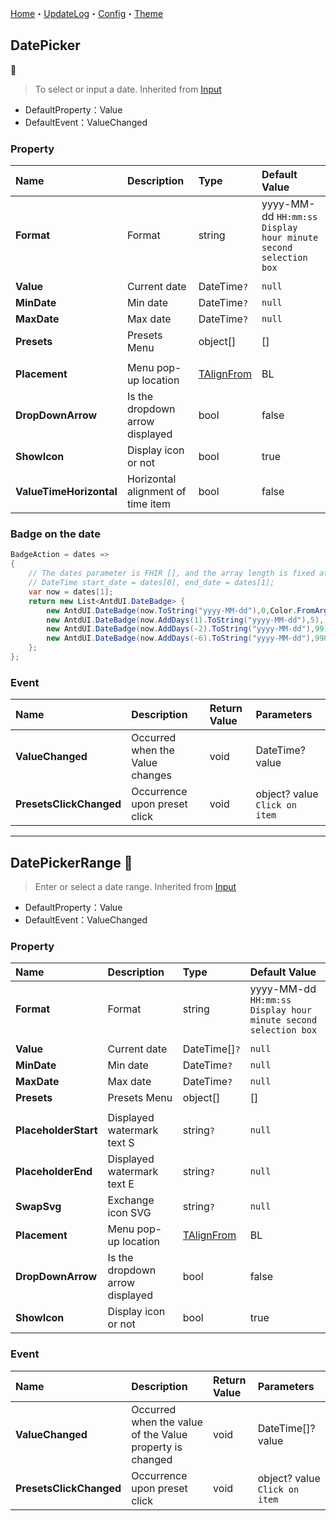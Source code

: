 ﻿[Home](../Home.md)・[UpdateLog](../UpdateLog.md)・[Config](../Config.md)・[Theme](../Theme.md)

## DatePicker
👚

> To select or input a date. Inherited from [Input](Input)

- DefaultProperty：Value
- DefaultEvent：ValueChanged

### Property

Name | Description | Type | Default Value |
:--|:--|:--|:--|
**Format** | Format | string | yyyy-MM-dd `HH:mm:ss Display hour minute second selection box` |
||||
**Value** | Current date | DateTime`?` | `null` |
**MinDate** | Min date | DateTime`?` | `null` |
**MaxDate** | Max date | DateTime`?` | `null` |
**Presets** | Presets Menu | object[] | [] |
||||
**Placement** | Menu pop-up location | [TAlignFrom](Enum.md#talignfrom) | BL |
**DropDownArrow** | Is the dropdown arrow displayed | bool | false |
**ShowIcon** | Display icon or not | bool | true |
**ValueTimeHorizontal** | Horizontal alignment of time item | bool | false |

### Badge on the date

~~~ csharp
BadgeAction = dates =>
{
    // The dates parameter is FHIR [], and the array length is fixed at 2. It returns the start and end dates displayed on the UI
    // DateTime start_date = dates[0], end_date = dates[1];
    var now = dates[1];
    return new List<AntdUI.DateBadge> {
        new AntdUI.DateBadge(now.ToString("yyyy-MM-dd"),0,Color.FromArgb(112, 237, 58)),
        new AntdUI.DateBadge(now.AddDays(1).ToString("yyyy-MM-dd"),5),
        new AntdUI.DateBadge(now.AddDays(-2).ToString("yyyy-MM-dd"),99),
        new AntdUI.DateBadge(now.AddDays(-6).ToString("yyyy-MM-dd"),998),
    };
};
~~~

### Event

Name | Description | Return Value | Parameters |
:--|:--|:--|:--|
**ValueChanged** | Occurred when the Value changes | void | DateTime? value |
**PresetsClickChanged** | Occurrence upon preset click | void | object? value `Click on item` |


***


## DatePickerRange 👚

> Enter or select a date range. Inherited from [Input](Input)

- DefaultProperty：Value
- DefaultEvent：ValueChanged

### Property

Name | Description | Type | Default Value |
:--|:--|:--|:--|
**Format** | Format | string | yyyy-MM-dd `HH:mm:ss Display hour minute second selection box` |
||||
**Value** | Current date | DateTime[]`?` | `null` |
**MinDate** | Min date | DateTime`?` | `null` |
**MaxDate** | Max date | DateTime`?` | `null` |
**Presets** | Presets Menu | object[] | [] |
||||
**PlaceholderStart** | Displayed watermark text S | string`?` | `null` |
**PlaceholderEnd** | Displayed watermark text E | string`?` | `null` |
**SwapSvg** | Exchange icon SVG | string`?` | `null` |
**Placement** | Menu pop-up location | [TAlignFrom](Enum.md#talignfrom) | BL |
**DropDownArrow** | Is the dropdown arrow displayed | bool | false |
**ShowIcon** | Display icon or not | bool | true |

### Event

Name | Description | Return Value | Parameters |
:--|:--|:--|:--|
**ValueChanged** | Occurred when the value of the Value property is changed | void | DateTime[]? value |
**PresetsClickChanged** | Occurrence upon preset click | void | object? value `Click on item` |